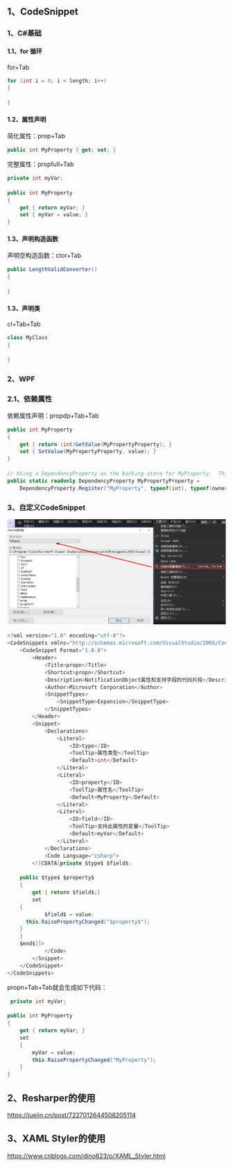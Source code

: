 

## 1、CodeSnippet

### 1、C#基础

#### 1.1、for 循环

for+Tab

```C#
for (int i = 0; i < length; i++)
{

}
```

#### 1.2、属性声明

简化属性：prop+Tab

```C#
public int MyProperty { get; set; }
```

完整属性：propfull+Tab

```C#
private int myVar;

public int MyProperty
{
    get { return myVar; }
    set { myVar = value; }
}
```

#### 1.3、声明构造函数

声明空构造函数：ctor+Tab

```C#
public LengthValidConverter()
{

}
```

#### 1.3、声明类

cl+Tab+Tab

```C#
class MyClass
{

}
```

### 2、WPF

### 2.1、依赖属性

依赖属性声明：propdp+Tab+Tab

```C#
public int MyProperty
{
    get { return (int)GetValue(MyPropertyProperty); }
    set { SetValue(MyPropertyProperty, value); }
}

// Using a DependencyProperty as the backing store for MyProperty.  This enables animation, styling, binding, etc...
public static readonly DependencyProperty MyPropertyProperty =
    DependencyProperty.Register("MyProperty", typeof(int), typeof(ownerclass), new PropertyMetadata(0));

```

### 3、自定义CodeSnippet

![image-20240503225254966](../TyporaImgs/image-20240503225254966.png)





```C#
<?xml version="1.0" encoding="utf-8"?>
<CodeSnippets xmlns="http://schemas.microsoft.com/VisualStudio/2005/CodeSnippet">
	<CodeSnippet Format="1.0.0">
		<Header>
			<Title>propn</Title>
			<Shortcut>propn</Shortcut>
			<Description>NotificationObject属性和支持字段的代码片段</Description>
			<Author>Microsoft Corporation</Author>
			<SnippetTypes>
				<SnippetType>Expansion</SnippetType>
			</SnippetTypes>
		</Header>
		<Snippet>
			<Declarations>
				<Literal>
					<ID>type</ID>
					<ToolTip>属性类型</ToolTip>
					<Default>int</Default>
				</Literal>
				<Literal>
					<ID>property</ID>
					<ToolTip>属性名</ToolTip>
					<Default>MyProperty</Default>
				</Literal>
				<Literal>
					<ID>field</ID>
					<ToolTip>支持此属性的变量</ToolTip>
					<Default>myVar</Default>
				</Literal>
			</Declarations>
			<Code Language="csharp">
        <![CDATA[private $type$ $field$;

	public $type$ $property$
	{
		get { return $field$;}
		set 
    { 
			$field$ = value;
      this.RaisePropertyChanged("$property$");
    }
	}
	$end$]]>
			</Code>
		</Snippet>
	</CodeSnippet>
</CodeSnippets>
```

propn+Tab+Tab就会生成如下代码：

```C#
 private int myVar;

public int MyProperty
{
    get { return myVar; }
    set
    {
        myVar = value;
        this.RaisePropertyChanged("MyProperty");
    }
}
```

## 2、Resharper的使用

https://juejin.cn/post/7227012644508205114

## 3、XAML Styler的使用

https://www.cnblogs.com/dino623/p/XAML_Styler.html

